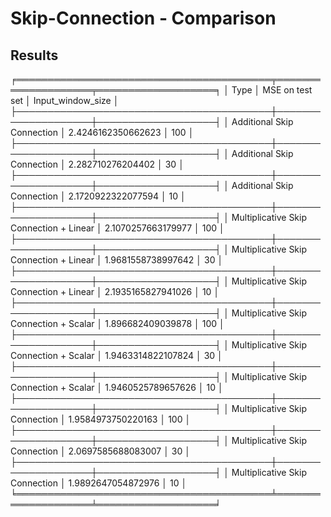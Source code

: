 # Skip-Connection - Comparison

## Results

╒═════════════════════════════════════════╤════════════════════╤═══════════════════╕
│ Type                                    │ MSE on test set    │ Input_window_size │
├─────────────────────────────────────────┼────────────────────┼───────────────────┤
│ Additional Skip Connection              │ 2.4246162350662623 │ 100               │
├─────────────────────────────────────────┼────────────────────┼───────────────────┤
│ Additional Skip Connection              │ 2.282710276204402  │ 30                │
├─────────────────────────────────────────┼────────────────────┼───────────────────┤
│ Additional Skip Connection              │ 2.1720922322077594 │ 10                │
├─────────────────────────────────────────┼────────────────────┼───────────────────┤
│ Multiplicative Skip Connection + Linear │ 2.1070257663179977 │ 100               │
├─────────────────────────────────────────┼────────────────────┼───────────────────┤
│ Multiplicative Skip Connection + Linear │ 1.9681558738997642 │ 30                │
├─────────────────────────────────────────┼────────────────────┼───────────────────┤
│ Multiplicative Skip Connection + Linear │ 2.1935165827941026 │ 10                │
├─────────────────────────────────────────┼────────────────────┼───────────────────┤
│ Multiplicative Skip Connection + Scalar │ 1.896682409039878  │ 100               │
├─────────────────────────────────────────┼────────────────────┼───────────────────┤
│ Multiplicative Skip Connection + Scalar │ 1.9463314822107824 │ 30                │
├─────────────────────────────────────────┼────────────────────┼───────────────────┤
│ Multiplicative Skip Connection + Scalar │ 1.9460525789657626 │ 10                │
├─────────────────────────────────────────┼────────────────────┼───────────────────┤
│ Multiplicative Skip Connection          │ 1.9584973750220163 │ 100               │
├─────────────────────────────────────────┼────────────────────┼───────────────────┤
│ Multiplicative Skip Connection          │ 2.0697585688083007 │ 30                │
├─────────────────────────────────────────┼────────────────────┼───────────────────┤
│ Multiplicative Skip Connection          │ 1.9892647054872976 │ 10                │
╘═════════════════════════════════════════╧════════════════════╧═══════════════════╛
